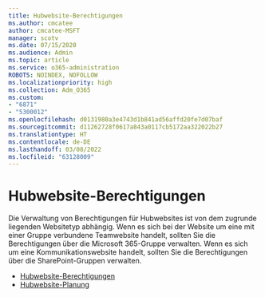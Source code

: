 ```yaml
---
title: Hubwebsite-Berechtigungen
ms.author: cmcatee
author: cmcatee-MSFT
manager: scotv
ms.date: 07/15/2020
ms.audience: Admin
ms.topic: article
ms.service: o365-administration
ROBOTS: NOINDEX, NOFOLLOW
ms.localizationpriority: high
ms.collection: Adm_O365
ms.custom:
- "6871"
- "5300012"
ms.openlocfilehash: d0131980a3e4743d1b841ad56affd20fe7d07baf
ms.sourcegitcommit: d11262728f0617a843a0117cb5172aa322022b27
ms.translationtype: HT
ms.contentlocale: de-DE
ms.lasthandoff: 03/08/2022
ms.locfileid: "63128009"
---
```

# <a name="hub-site-permissions"></a>Hubwebsite-Berechtigungen

Die Verwaltung von Berechtigungen für Hubwebsites ist von dem zugrunde liegenden Websitetyp abhängig. Wenn es sich bei der Website um eine mit einer Gruppe verbundene Teamwebsite handelt, sollten Sie die Berechtigungen über die Microsoft 365-Gruppe verwalten. Wenn es sich um eine Kommunikationswebsite handelt, sollten Sie die Berechtigungen über die SharePoint-Gruppen verwalten.

- [Hubwebsite-Berechtigungen](https://docs.microsoft.com/sharepoint/modern-experience-sharing-permissions#hub-site-permissions)  
- [Hubwebsite-Planung](https://docs.microsoft.com/sharepoint/planning-hub-sites)
